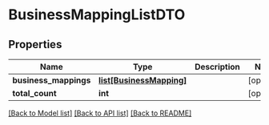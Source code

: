 # BusinessMappingListDTO

## Properties
Name | Type | Description | Notes
------------ | ------------- | ------------- | -------------
**business_mappings** | [**list[BusinessMapping]**](BusinessMapping.md) |  | [optional] 
**total_count** | **int** |  | [optional] 

[[Back to Model list]](../README.md#documentation-for-models) [[Back to API list]](../README.md#documentation-for-api-endpoints) [[Back to README]](../README.md)

